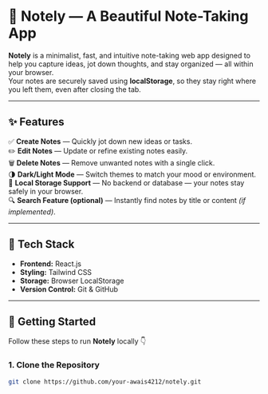 # 📝 Notely — A Beautiful Note-Taking App

**Notely** is a minimalist, fast, and intuitive note-taking web app designed to help you capture ideas, jot down thoughts, and stay organized — all within your browser.  
Your notes are securely saved using **localStorage**, so they stay right where you left them, even after closing the tab.

---

## ✨ Features

✅ **Create Notes** — Quickly jot down new ideas or tasks.  
✏️ **Edit Notes** — Update or refine existing notes easily.  
🗑️ **Delete Notes** — Remove unwanted notes with a single click.  
🌗 **Dark/Light Mode** — Switch themes to match your mood or environment.  
💾 **Local Storage Support** — No backend or database — your notes stay safely in your browser.  
🔍 **Search Feature (optional)** — Instantly find notes by title or content *(if implemented)*.  

---

## 🧠 Tech Stack

- **Frontend:** React.js  
- **Styling:** Tailwind CSS  
- **Storage:** Browser LocalStorage  
- **Version Control:** Git & GitHub  

---

## 🚀 Getting Started

Follow these steps to run **Notely** locally 👇

### 1. Clone the Repository
```bash
git clone https://github.com/your-awais4212/notely.git